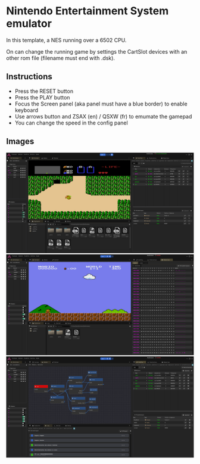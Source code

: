 # Nintendo Entertainment System emulator

In this template, a NES running over a 6502 CPU.

On can change the running game by settings the CartSlot devices with an other rom file (filename must end with .dsk).

## Instructions
- Press the RESET button
- Press the PLAY button
- Focus the Screen panel (aka panel must have a blue border) to enable keyboard
- Use arrows button and ZSAX (en) / QSXW (fr) to emumate the gamepad
- You can change the speed in the config panel

## Images

<p align="center">
    <img src="./img/NES-1.png" alt="Example NES"/>
    <img src="./img/NES-2.png" alt="Example NES 2"/>
    <img src="./img/NES-3.png" alt="Example NES archi"/>
</p>